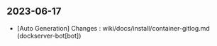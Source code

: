 
## 2023-06-17
 * [Auto Generation] Changes : wiki/docs/install/container-gitlog.md (dockserver-bot[bot])
